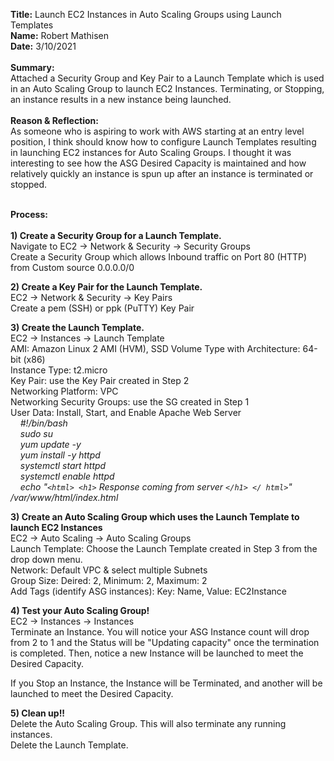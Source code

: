 **Title:** Launch EC2 Instances in Auto Scaling Groups using Launch Templates\
**Name:** Robert Mathisen\
**Date:** 3/10/2021 \
\
**Summary:** \
Attached a Security Group and Key Pair to a Launch Template which is used in an Auto Scaling Group to launch EC2 Instances. Terminating, or Stopping, an instance results in a new instance being launched. \
<br/>
**Reason & Reflection:** \
As someone who is aspiring to work with AWS starting at an entry level position, I think should know how to configure Launch Templates resulting in launching EC2 instances for Auto Scaling Groups. I thought it was interesting to see how the ASG Desired Capacity is maintained and how relatively quickly an instance is spun up after an instance is terminated or stopped. \
<br/>

**Process:** <br/>
\
**1) Create a Security Group for a Launch Template.** <br/>
Navigate to EC2 → Network & Security → Security Groups \
Create a Security Group which allows Inbound traffic on Port 80 (HTTP) from Custom source 0.0.0.0/0 

**2) Create a Key Pair for the Launch Template.** <br/>
EC2 → Network & Security → Key Pairs \
Create a pem (SSH) or ppk (PuTTY) Key Pair

**3) Create the Launch Template.** <br/>
EC2 → Instances → Launch Template \
AMI: Amazon Linux 2 AMI (HVM), SSD Volume Type with Architecture: 64-bit (x86) \
Instance Type: t2.micro \
Key Pair: use the Key Pair created in Step 2 \
Networking Platform: VPC \
Networking Security Groups: use the SG created in Step 1 \
User Data: Install, Start, and Enable Apache Web Server \
&nbsp;&nbsp;&nbsp;&nbsp;*#!/bin/bash* \
&nbsp;&nbsp;&nbsp;&nbsp;*sudo su* \
&nbsp;&nbsp;&nbsp;&nbsp;*yum update -y* \
&nbsp;&nbsp;&nbsp;&nbsp;*yum install -y httpd* \
&nbsp;&nbsp;&nbsp;&nbsp;*systemctl start httpd* \
&nbsp;&nbsp;&nbsp;&nbsp;*systemctl enable httpd* \
&nbsp;&nbsp;&nbsp;&nbsp;*echo "`<html> <h1>` Response coming from server `</h1> </ html>`" /var/www/html/index.html*

**3) Create an Auto Scaling Group which uses the Launch Template to launch EC2 Instances** <br/>
EC2 → Auto Scaling → Auto Scaling Groups \
Launch Template: Choose the Launch Template created in Step 3 from the drop down menu. \
Network: Default VPC & select multiple Subnets \
Group Size: Deired: 2, Minimum: 2, Maximum: 2 \
Add Tags (identify ASG instances): Key: Name, Value: EC2Instance

**4) Test your Auto Scaling Group!** <br/>
EC2 → Instances → Instances \
Terminate an Instance. You will notice your ASG Instance count will drop from 2 to 1 and the Status will be "Updating capacity" once the termination is completed. Then, notice a new Instance will be launched to meet the Desired Capacity.

If you Stop an Instance, the Instance will be Terminated, and another will be launched to meet the Desired Capacity.

**5) Clean up!!** <br/>
Delete the Auto Scaling Group. This will also terminate any running instances. \
Delete the Launch Template.
